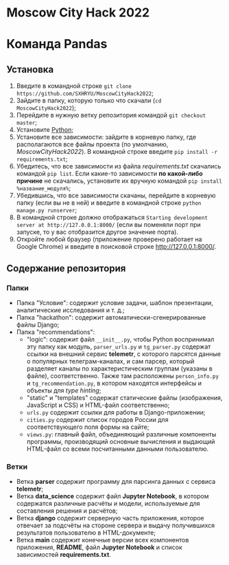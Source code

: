 # Moscow City Hack 2022
# Команда Pandas

## Установка

1. Введите в командной строке `git clone https://github.com/SXHRYU/MoscowCityHack2022`;
2. Зайдите в папку, которую только что скачали (`cd MoscowCityHack2022`);
3. Перейдите в нужную ветку репозитория командой `git checkout master`;
4. Установите [Python](https://www.python.org/downloads/);
5. Установите все зависимости: зайдите в корневую папку, где располагаются все файлы проекта (по умолчанию, _MoscowCityHack2022_). В командной строке введите `pip install -r requirements.txt`;
6. Убедитесь, что все зависимости из файла _requirements.txt_ скачались командой `pip list`. Если какие-то зависимости **по какой-либо причине** не скачались, установите их вручную командой `pip install %название_модуля%`;
7. Убедившись, что все зависимости скачаны, перейдите в корневую папку (если вы не в ней) и введите в командной строке `python manage.py runserver`;
8. В командной строке должно отображаться `Starting development server at http://127.0.0.1:8000/` (если вы поменяли порт при запуске, то у вас отобразится другое значение порта).
9. Откройте любой браузер (приложение проверено работает на Google Chrome) и введите в поисковой строке http://127.0.0.1:8000/.

## Содержание репозитория

### Папки
* Папка "Условие": содержит условие задачи, шаблон презентации, аналитические исследования и т. д.;
* Папка "hackathon": содержит автоматически-сгенерированные файлы Django;
* Папка "recommendations":
    * "logic": содержит файл `__init__.py`, чтобы Python воспринимал эту папку как модуль, `parser_urls.py` и `tg_parser.py` содержат ссылки на внешний сервис **telemetr**, с которого парсятся данные о популярных телеграм-каналах, и сам парсер, который разделяет каналы по характеристическим группам (указаны в файле), соответственно. Также там расположены `person_info.py` и `tg_recommendation.py`, в котором находятся интерфейсы и объекты для *type hinting*;
    * "static" и "templates" содержат статические файлы (изображения, JavaScript и CSS) и HTML-файл соответственно;
    * `urls.py` содержит ссылки для работы в Django-приложении;
    * `cities.py` содержит список городов России для соответствующего поля формы на сайте;
    * `views.py`: главный файл, объединяющий различные компоненты программы, производящий основные вычисления и выдающий HTML-файл со всеми посчитанными данными пользователю.

### Ветки
* Ветка **parser** содержит программу для парсинга данных с сервиса **telemetr**;
* Ветка **data_science** содержит файл **Jupyter Notebook**, в котором содержатся различные расчёты и модели, используемые для составления решения и расчётов;
* Ветка **django** содержит серверную часть приложения, которое отвечает за подсчёты на стороне сервера и выдачу получившихся результатов пользователю в HTML-документе;
* Ветка **main** содержит конечные версии всех компонентов приложения, **README**, файл **Jupyter Notebook** и список зависимостей **requirements.txt**.
